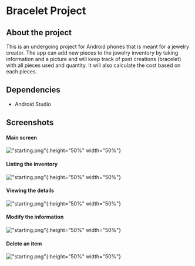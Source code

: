 # Bracelet Project

## About the project

This is an undergoing project for Android phones that is meant for a jewelry creator. The app can add new pieces to the jewelry inventory by taking information and a picture and will keep track of past creations (bracelet) with all pieces used and quantity. It will also calculate the cost based on each pieces.

## Dependencies

- Android Studio

## Screenshots

#### Main screen
!["starting.png"](https://github.com/sylvain-gdk/projet-Bracelet/blob/master/docs/main.png){:height="50%" width="50%"}

#### Listing the inventory
!["starting.png"](https://github.com/sylvain-gdk/projet-Bracelet/blob/master/docs/list.png){:height="50%" width="50%"}

#### Viewing the details
!["starting.png"](https://github.com/sylvain-gdk/projet-Bracelet/blob/master/docs/detail.png){:height="50%" width="50%"}

#### Modify the information
!["starting.png"](https://github.com/sylvain-gdk/projet-Bracelet/blob/master/docs/modify.png){:height="50%" width="50%"}

#### Delete an item
!["starting.png"](https://github.com/sylvain-gdk/projet-Bracelet/blob/master/docs/delete.png){:height="50%" width="50%"}